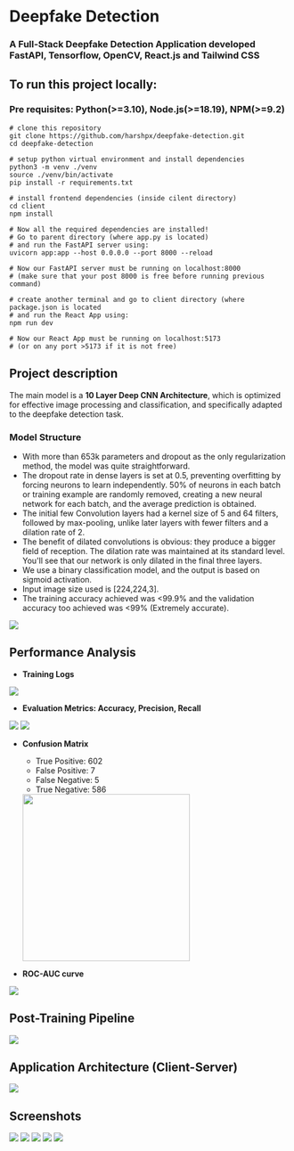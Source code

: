 # Deepfake Detection

### A Full-Stack Deepfake Detection Application developed FastAPI, Tensorflow, OpenCV, React.js and Tailwind CSS

## To run this project locally:
### Pre requisites: Python(>=3.10), Node.js(>=18.19), NPM(>=9.2)

```
# clone this repository
git clone https://github.com/harshpx/deepfake-detection.git
cd deepfake-detection

# setup python virtual environment and install dependencies
python3 -m venv ./venv
source ./venv/bin/activate
pip install -r requirements.txt

# install frontend dependencies (inside cilent directory)
cd client
npm install

# Now all the required dependencies are installed!
# Go to parent directory (where app.py is located)
# and run the FastAPI server using:
uvicorn app:app --host 0.0.0.0 --port 8000 --reload

# Now our FastAPI server must be running on localhost:8000
# (make sure that your post 8000 is free before running previous command)

# create another terminal and go to client directory (where package.json is located  
# and run the React App using:
npm run dev

# Now our React App must be running on localhost:5173
# (or on any port >5173 if it is not free)
```

## Project description
The main model is a **10 Layer Deep CNN Architecture**, which is optimized for effective image processing and classification, and specifically adapted to the deepfake detection task.

### Model Structure
* With more than 653k parameters and dropout as the only regularization method, the model was quite straightforward.
* The dropout rate in dense layers is set at 0.5, preventing overfitting by forcing neurons to learn independently. 50% of neurons in each batch or training example are randomly removed, creating a new neural network for each batch, and the average prediction is obtained.
* The initial few Convolution layers had a kernel size of 5 and 64 filters, followed by max-pooling, unlike later layers with fewer filters and a dilation rate of 2.
* The benefit of dilated convolutions is obvious: they produce a bigger field of reception. The dilation rate was maintained at its standard level. You'll see that our network is only dilated in the final three layers.
* We use a binary classification model, and the output is based on sigmoid activation.
* Input image size used is [224,224,3].
* The training accuracy achieved was <99.9% and the validation accuracy too achieved was <99% (Extremely accurate).

<img src="client/public/model_structure.png"/>


## Performance Analysis

* **Training Logs**
<img src="client/public/logs.png"/>

* **Evaluation Metrics: Accuracy, Precision, Recall**
<img src="client/public/score1.png"/>
<img src="client/public/score2.png"/>

* **Confusion Matrix**
    * True Positive: 602
    * False Positive: 7
    * False Negative: 5
    * True Negative: 586

    <img src="client/public/confusion_matrix.png" style="height:300px; width:300px; display:block margin-bottom:100px;"/>


* **ROC-AUC curve**
<img src="client/public/ROC.png"/>


## Post-Training Pipeline
<img src="client/public/pipeline.png"/>

## Application Architecture (Client-Server)
<img src="client/public/application_architecture.png">


## Screenshots
<img src="client/public/df1.png"/>
<img src="client/public/df2.png"/>
<img src="client/public/df3.png"/>
<img src="client/public/df5.png"/>
<img src="client/public/df4.png"/>